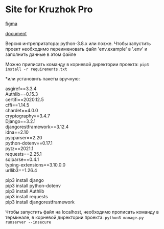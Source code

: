 # Site for Kruzhok Pro

[figma](https://www.figma.com/file/B3nGRDYaMBErwnZUGKozpQ/KruzhokPro?node-id=0%3A1)

[document](https://docs.google.com/document/d/10g8ZfVCprJ3EHGQp-NmC-LqGDdnqVUIMove23L5TXYk)


Версия интрепритатора: python-3.8.x или позже.
Чтобы запустить проект необходимо переименовать файл 'env.example' в '.env' и заполнить данные в этом файле


Можно приписать команду в корневой директории проекта: 
`pip3 install -r requirements.txt`

*или установить пакеты вручную:

asgiref==3.3.4<br>
Authlib==0.15.3<br>
certifi==2020.12.5<br>
cffi==1.14.5<br>
chardet==4.0.0<br>
cryptography==3.4.7<br>
Django==3.2.1<br>
djangorestframework==3.12.4<br>
idna==2.10<br>
pycparser==2.20<br>
python-dotenv==0.17.1<br>
pytz==2021.1<br>
requests==2.25.1<br>
sqlparse==0.4.1<br>
typing-extensions==3.10.0.0<br>
urllib3==1.26.4


pip3 install django<br>
pip3 install python-dotenv<br>
pip3 install Authlib<br>
pip3 install requests<br>
pip3 install djangorestframework


Чтобы запустить файл на localhost, необходимо прописать команду в терминале, в корневой директории проекта:
`python3 manage.py runserver --insecure`
